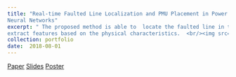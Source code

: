 ```yaml
---
title: "Real-time Faulted Line Localization and PMU Placement in Power Systems through Convolutional
Neural Networks"
excerpt: " The proposed method is able to  locate the faulted line in the wide-area network with low obervability. The critical point is to 
extract features based on the physical characteristics.  <br/><img src='/images/CNN_4layer_color_new.png'>"
collection: portfolio
date:  2018-08-01 
---
```

[Paper](http://Wendy0601.github.io/files/Location.pdf)
[Slides](http://Wendy0601.github.io/files/Fault_location_slides.pdf)
[Poster](http://Wendy0601.github.io/files/Fault_location_poster.pdf)
